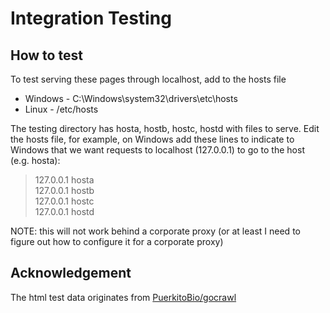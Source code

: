 # Integration Testing

## How to test
To test serving these pages through localhost, add to the hosts file
* Windows - C:\Windows\system32\drivers\etc\hosts
* Linux - /etc/hosts

The testing directory has hosta, hostb, hostc, hostd with files to serve.
Edit the hosts file, for example, on Windows add these lines to indicate to Windows
that we want requests to localhost (127.0.0.1) to go to the host (e.g. hosta):

>127.0.0.1	hosta  
>127.0.0.1	hostb  
>127.0.0.1	hostc  
>127.0.0.1	hostd  

NOTE: this will not work behind a corporate proxy (or at least I need to figure out
how to configure it for a corporate proxy)

## Acknowledgement
The html test data originates from [PuerkitoBio/gocrawl](https://github.com/PuerkitoBio/gocrawl)
